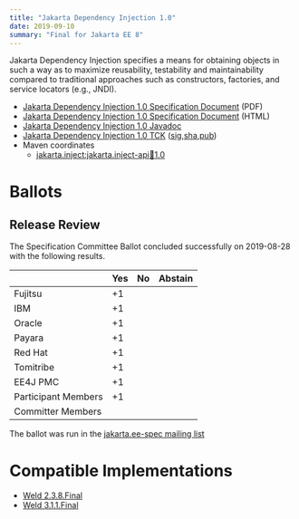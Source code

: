 ```yaml
---
title: "Jakarta Dependency Injection 1.0"
date: 2019-09-10
summary: "Final for Jakarta EE 8"
---
```


Jakarta Dependency Injection specifies a means for obtaining objects in such a way as to maximize reusability, testability and maintainability compared to traditional approaches such as constructors, factories, and service locators (e.g., JNDI).

* [Jakarta Dependency Injection 1.0 Specification Document](./injection-spec-1.0.pdf) (PDF)
* [Jakarta Dependency Injection 1.0 Specification Document](./injection-spec-1.0.html) (HTML)
* [Jakarta Dependency Injection 1.0 Javadoc](./apidocs)
* [Jakarta Dependency Injection 1.0 TCK](https://download.eclipse.org/jakartaee/dependency-injection/1.0/jakarta.inject-tck-1.0-bin.zip) ([sig](https://download.eclipse.org/jakartaee/dependency-injection/1.0/jakarta.inject-tck-1.0-bin.zip.sig),[sha](https://download.eclipse.org/jakartaee/dependency-injection/1.0/jakarta.inject-tck-1.0-bin.zip.sha256),[pub](https://raw.githubusercontent.com/jakartaee/specification-committee/master/jakartaee-spec-committee.pub))
* Maven coordinates
  * [jakarta.inject:jakarta.inject-api:jar:1.0](https://search.maven.org/artifact/jakarta.inject/jakarta.inject-api/1.0/jar)

# Ballots

## Release Review

The Specification Committee Ballot concluded successfully on 2019-08-28 with the following results.

|                       |  Yes    | No      | Abstain  |
|-----------------------|---------|---------|----------|
|Fujitsu                |   +1    |         |          |
|IBM                    |   +1    |         |          |
|Oracle                 |   +1    |         |          |
|Payara                 |   +1    |         |          |
|Red Hat                |   +1    |         |          |
|Tomitribe              |   +1    |         |          |
|EE4J PMC               |   +1    |         |          |
|Participant Members    |   +1    |         |          |
|Committer Members      |         |         |          |

The ballot was run in the [jakarta.ee-spec mailing list](https://www.eclipse.org/lists/jakarta.ee-spec/msg00454.html)

# Compatible Implementations

* [Weld 2.3.8.Final](https://weld.cdi-spec.org/download/)
* [Weld 3.1.1.Final](https://weld.cdi-spec.org/download/)
